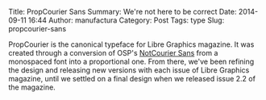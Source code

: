 Title: PropCourier Sans
Summary: We're not here to be correct
Date: 2014-09-11 16:44
Author: manufactura
Category: Post
Tags: type
Slug: propcourier-sans


PropCourier is the canonical typeface for Libre Graphics magazine.
It was created through a conversion of OSP's [NotCourier Sans](http://ospublish.constantvzw.org/foundry/notcouriersans) from a monospaced font into a proportional one. From there, we've been refining the design and releasing new versions with each issue of Libre Graphics magazine, until we settled on a final design when we released issue 2.2 of the magazine.
